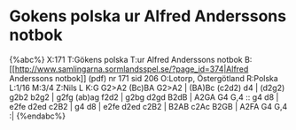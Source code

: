 # Gokens polska ur Alfred Anderssons notbok

{%abc%}
X:171
T:Gökens polska
T:ur Alfred Anderssons notbok
B:[[http://www.samlingarna.sormlandsspel.se/?page_id=374|Alfred Anderssons notbok]] (pdf) nr 171 sid 206
O:Lotorp, Östergötland
R:Polska
L:1/16
M:3/4
Z:Nils L
K:G
G2>A2 (Bc)BA G2>A2 | (BA)Bc (c2d2) d4 | (d2g2) g2b2 b2g2 | g2fg (ab)ag f2d2 | 
g2bg d2gd B2dB | A2GA G4 G,4 :: g4 d8 | e2fe d2ed c2B2 | g4 d8 | 
e2fe d2ed c2B2 | B2AB c2Ac B2GB | A2FA G4 G,4 :|
{%endabc%}
